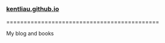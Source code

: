 ### [kentliau.github.io](kentliau.github.io)
============================================

My blog and books

